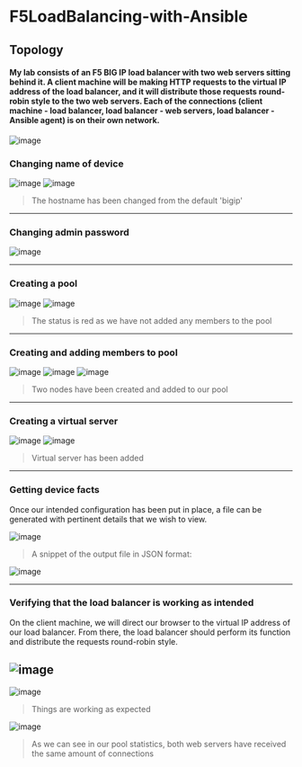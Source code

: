 # F5LoadBalancing-with-Ansible
## Topology

#### My lab consists of an F5 BIG IP load balancer with two web servers sitting behind it. A client machine will be making HTTP requests to the virtual IP address of the load balancer, and it will distribute those requests round-robin style to the two web servers. Each of the connections (client machine - load balancer, load balancer - web servers, load balancer - Ansible agent) is on their own network. 
![image](https://user-images.githubusercontent.com/81763406/154772366-b25fd3b1-632f-42e2-894e-e72bb5923fd7.png)


### Changing name of device

![image](https://user-images.githubusercontent.com/81763406/154860917-5ef8b76a-29c7-42fd-b75a-21f548b11d8b.png)
![image](https://user-images.githubusercontent.com/81763406/154860948-45537293-ae72-42b8-8a10-0d8c923d4010.png)

> The hostname has been changed from the default 'bigip'
----------------------------------------------------
### Changing admin password

![image](https://user-images.githubusercontent.com/81763406/154860976-c8857de6-1b2f-456d-96fd-fb6511da836f.png)

----------------------------------------------------
### Creating a pool

![image](https://user-images.githubusercontent.com/81763406/154861139-4a7b4748-1834-476b-8d24-f7fe168e6fb2.png)
![image](https://user-images.githubusercontent.com/81763406/154861197-5294f368-8506-4eb4-aa81-5b23027d4f23.png)

> The status is red as we have not added any members to the pool
----------------------------------------------------
### Creating and adding members to pool

![image](https://user-images.githubusercontent.com/81763406/154861744-b1990b07-35ce-4dd3-8d76-4df562c4aff6.png)
![image](https://user-images.githubusercontent.com/81763406/154861753-9a16d98f-de3d-4f87-9288-c6d88a06755c.png)
![image](https://user-images.githubusercontent.com/81763406/154861769-862666e8-8424-42bd-84ed-aac3639b316c.png)

> Two nodes have been created and added to our pool
----------------------------------------------------
### Creating a virtual server

![image](https://user-images.githubusercontent.com/81763406/154862985-922f13f7-f56b-4491-848c-4924b4f88ad0.png)
![image](https://user-images.githubusercontent.com/81763406/154863024-9befd3a6-2671-4d26-ad8b-b109542eeecf.png)

> Virtual server has been added
----------------------------------------------------
### Getting device facts

Once our intended configuration has been put in place, a file can be generated with pertinent details that we wish to view.

![image](https://user-images.githubusercontent.com/81763406/154863229-c3b86587-8400-402c-9405-08f598a9137b.png)

> A snippet of the output file in JSON format:

![image](https://user-images.githubusercontent.com/81763406/154863258-fee65767-cbbb-4b7e-99e5-7a82b86033b4.png)

----------------------------------------------------
### Verifying that the load balancer is working as intended

On the client machine, we will direct our browser to the virtual IP address of our load balancer. From there, the load balancer should perform its function and distribute the requests round-robin style.

![image](https://user-images.githubusercontent.com/81763406/154864425-ec51df78-bb16-4499-88dd-e1f6f7f391f0.png)
----------------------------------------------------
![image](https://user-images.githubusercontent.com/81763406/154864437-22158019-4298-4ced-9c3b-52885194fa92.png)

> Things are working as expected

![image](https://user-images.githubusercontent.com/81763406/154864490-8d73e89c-cff5-4831-923c-213ffa1615ba.png)

> As we can see in our pool statistics, both web servers have received the same amount of connections


